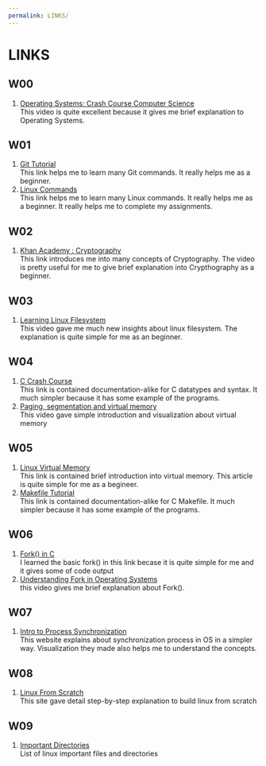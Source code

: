```yaml
---
permalink: LINKS/
---
```

# LINKS

## W00
1. [Operating Systems: Crash Course Computer Science](https://www.youtube.com/watch?v=26QPDBe-NB8)<br>
    This video is quite excellent because it gives me brief explanation to Operating Systems.

## W01
1. [Git Tutorial](https://www.tutorialspoint.com/git/index.htm)<br>
    This link helps me to learn many Git commands. It really helps me as a beginner.
2. [Linux Commands](https://www.javatpoint.com/linux-commands)<br>
    This link helps me to learn many Linux commands. It really helps me as a beginner. It really helps me to complete my assignments.

## W02
1. [Khan Academy : Cryptography](https://www.khanacademy.org/computing/computer-science/cryptography)<br>
    This link introduces me into many concepts of Cryptography. The video is pretty useful for me to give brief explanation into Crypthography as a beginner.
 
## W03
1. [Learning Linux Filesystem](https://www.youtube.com/watch?v=HIXzJ3Rz9po)<br>
    This video gave me much new insights about linux filesystem. The explanation is quite simple for me as an beginner.
 
## W04
1. [C Crash Course](http://www.mattababy.org/~belmonte/Teaching/CCC/CrashCourseC.html) <br>
    This link is contained documentation-alike for C datatypes and syntax. It much simpler because it has some example of the programs.
    <br>
2. [Paging, segmentation and virtual memory](https://www.youtube.com/watch?v=O4nwUqQodAg) <br>
    This video gave simple introduction and visualization about virtual memory
    
## W05
1. [Linux Virtual Memory](https://www.makeuseof.com/virtual-memory-on-linux/) <br>
    This link is contained brief introduction into virtual memory. This article is quite simple for me as a begineer.
    <br>
2. [Makefile Tutorial](https://makefiletutorial.com/) <br>
    This link is contained documentation-alike for C Makefile. It much simpler because it has some example of the programs.
    
## W06
1. [Fork() in C](https://www.geeksforgeeks.org/fork-system-call/) <br>
    I learned the basic fork() in this link becase it is quite simple for me and it gives some of code output
    <br>
2. [Understanding Fork in Operating Systems](https://www.youtube.com/watch?v=PwxTbksJ2fo) <br>
    this video gives me brief explanation about Fork().
## W07
1. [Intro to Process Synchronization](https://www.geeksforgeeks.org/introduction-of-process-synchronization/) <br>
	This website explains about synchronization process in OS in a simpler way. Visualization they made also helps me to understand the concepts.
## W08
1. [Linux From Scratch](https://www.linuxfromscratch.org/lfs/view/11.2/) <br>
	This site gave detail step-by-step explanation to build linux from scratch
## W09
1. [Important Directories](http://www.dba-oracle.com/linux/important_files_directories.htm) <br>
	List of linux important files and directories
